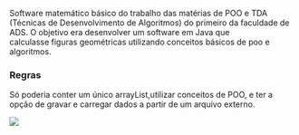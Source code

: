 Software matemático básico do trabalho das matérias de POO e TDA (Técnicas de Desenvolvimento de Algoritmos) do primeiro da faculdade de ADS. O objetivo era desenvolver um software em Java que calculasse figuras geométricas utilizando conceitos básicos de poo e algoritmos.

### Regras
Só poderia conter um único arrayList,utilizar conceitos de POO, e ter a opção de gravar e carregar dados a partir de um arquivo externo.

![](https://i.imgur.com/N9NU4kM.gif)
